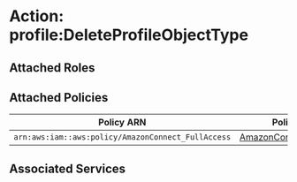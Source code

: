 # Action: profile:DeleteProfileObjectType

## Attached Roles

## Attached Policies

| Policy ARN | Policy Name |
|------------|-------------|
| `arn:aws:iam::aws:policy/AmazonConnect_FullAccess` | [AmazonConnect_FullAccess](../policies.md#amazonconnect_fullaccess) |

## Associated Services

